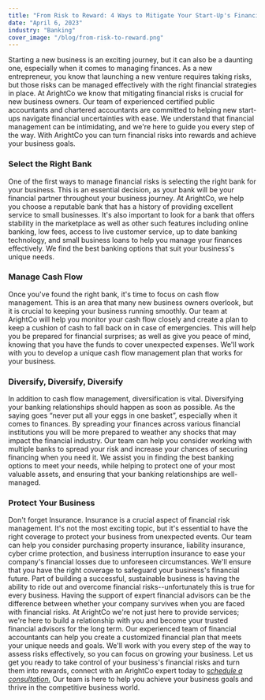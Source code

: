 ```yaml
---
title: "From Risk to Reward: 4 Ways to Mitigate Your Start-Up's Financial Risks"
date: "April 6, 2023"
industry: "Banking"
cover_image: "/blog/from-risk-to-reward.png"
---
```


Starting a new business is an exciting journey, but it can also be a daunting one, especially when it comes to managing finances. As a new entrepreneur, you know that launching a new venture requires taking risks, but those risks can be managed effectively with the right financial strategies in place. At ArightCo we know that mitigating financial risks is crucial for new business owners. Our team of experienced certified public accountants and chartered accountants are committed to helping new start-ups navigate financial uncertainties with ease. We understand that financial management can be intimidating, and we're here to guide you every step of the way. With ArightCo you can turn financial risks into rewards and achieve your business goals.

### Select the Right Bank

One of the first ways to manage financial risks is selecting the right bank for your business. This is an essential decision, as your bank will be your financial partner throughout your business journey. At ArightCo, we help you choose a reputable bank that has a history of providing excellent service to small businesses. It's also important to look for a bank that offers stability in the marketplace as well as other such features including online banking, low fees, access to live customer service, up to date banking technology, and small business loans to help you manage your finances effectively. We find the best banking options that suit your business's unique needs.

### Manage Cash Flow

Once you've found the right bank, it's time to focus on cash flow management. This is an area that many new business owners overlook, but it is crucial to keeping your business running smoothly. Our team at ArightCo will help you monitor your cash flow closely and create a plan to keep a cushion of cash to fall back on in case of emergencies. This will help you be prepared for financial surprises; as well as give you peace of mind, knowing that you have the funds to cover unexpected expenses. We'll work with you to develop a unique cash flow management plan that works for your business.

### Diversify, Diversify, Diversify

In addition to cash flow management, diversification is vital. Diversifying your banking relationships should happen as soon as possible. As the saying goes “never put all your eggs in one basket”, especially when it comes to finances. By spreading your finances across various financial institutions you will be more prepared to weather any shocks that may impact the financial industry. Our team can help you consider working with multiple banks to spread your risk and increase your chances of securing financing when you need it. We assist you in finding the best banking options to meet your needs, while helping to protect one of your most valuable assets, and ensuring that your banking relationships are well-managed.

### Protect Your Business

Don't forget Insurance. Insurance is a crucial aspect of financial risk management. It's not the most exciting topic, but it's essential to have the right coverage to protect your business from unexpected events. Our team can help you consider purchasing property insurance, liability insurance, cyber crime protection, and business interruption insurance to ease your company's financial losses due to unforeseen circumstances. We'll ensure that you have the right coverage to safeguard your business's financial future. Part of building a successful, sustainable business is having the ability to ride out and overcome financial risks--unfortunately this is true for every business. Having the support of expert financial advisors can be the difference between whether your company survives when you are faced with financial risks. At ArightCo we're not just here to provide services; we're here to build a relationship with you and become your trusted financial advisors for the long term. Our experienced team of financial accountants can help you create a customized financial plan that meets your unique needs and goals. We'll work with you every step of the way to assess risks effectively, so you can focus on growing your business. Let us get you ready to take control of your business's financial risks and turn them into rewards, connect with an ArightCo expert today to _[schedule a consultation.](https://www.arightco.com/contact-us)_ Our team is here to help you achieve your business goals and thrive in the competitive business world.
